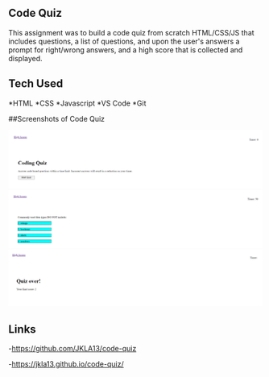 ## Code Quiz

This assignment was to build a code quiz from scratch HTML/CSS/JS that includes questions, a list of questions, and upon the user's answers a prompt for right/wrong answers, and a high score that is collected and displayed.

## Tech Used

*HTML
*CSS
*Javascript
*VS Code
\*Git

##Screenshots of Code Quiz

![Screenshot1](/assets/images/Screenshot1.PNG "Screenshot1")
![Screenshot2](/assets/images/Screenshot2.PNG "Screenshot2")
![Screenshot3](/assets/images/Screenshot3.PNG "Screenshot3")

## Links

-https://github.com/JKLA13/code-quiz

-https://jkla13.github.io/code-quiz/

